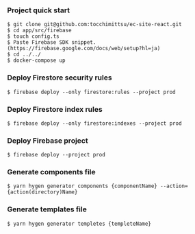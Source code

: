 ### Project quick start
```
$ git clone git@github.com:tocchimittsu/ec-site-react.git
$ cd app/src/firebase
$ touch config.ts
$ Paste Firebase SDK snippet.(https://firebase.google.com/docs/web/setup?hl=ja)
$ cd ../../
$ docker-compose up
```

### Deploy Firestore security rules
```
$ firebase deploy --only firestore:rules --project prod
```

### Deploy Firestore index rules
```
$ firebase deploy --only firestore:indexes --project prod
```

### Deploy Firebase project
```
$ firebase deploy --project prod
```

### Generate components file
```
$ yarn hygen generator components {componentName} --action={action(directory)Name}
```

### Generate templates file
```
$ yarn hygen generator templetes {templeteName}
```
